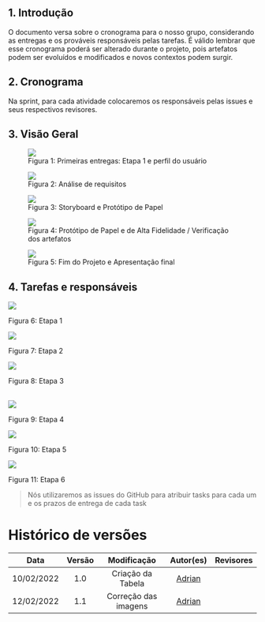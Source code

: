 ## 1. Introdução

O documento versa sobre o cronograma para o nosso grupo, considerando as entregas e os prováveis responsáveis pelas tarefas. É válido lembrar que esse cronograma poderá ser alterado durante o projeto, pois artefatos podem ser evoluídos e modificados e novos contextos podem surgir.

## 2. Cronograma

Na sprint, para cada atividade colocaremos os responsáveis pelas issues e seus respectivos revisores.

<!-- **Clique [aqui](https://sharing.clickup.com/tl/h/6-168993937-16/759abf0db6a9492) para ver o quadro interativo**

>Ao clicar em uma das entradas do calendário, podemos visualizar os detalhes de entrega e os prazos. -->

## 3. Visão Geral
<figure>
    <img src="https://github.com/Interacao-Humano-Computador/2021.2-Prefeitura-de-Passo-Fundo/blob/doc%2312/estabelecer-cronograma/docs/assets/img/crono_geral1.png"/>
    <figcaption> Figura 1: Primeiras entregas: Etapa 1 e perfil do usuário</figcaption>
</figure>

<figure>
    <img src="https://github.com/Interacao-Humano-Computador/2021.2-Prefeitura-de-Passo-Fundo/blob/doc%2312/estabelecer-cronograma/docs/assets/img/crono_geral2.png"/>
    <figcaption> Figura 2: Análise de requisitos</figcaption>
</figure>

<figure>
    <img src="https://github.com/Interacao-Humano-Computador/2021.2-Prefeitura-de-Passo-Fundo/blob/doc%2312/estabelecer-cronograma/docs/assets/img/crono_geral3.png"/>
    <figcaption> Figura 3: Storyboard e Protótipo de Papel</figcaption>
</figure>

<figure>
    <img src="https://github.com/Interacao-Humano-Computador/2021.2-Prefeitura-de-Passo-Fundo/blob/doc%2312/estabelecer-cronograma/docs/assets/img/crono_geral4.png"/>
    <figcaption> Figura 4: Protótipo de Papel e de Alta Fidelidade / Verificação dos artefatos</figcaption>
</figure>

<figure>
    <img src="https://github.com/Interacao-Humano-Computador/2021.2-Prefeitura-de-Passo-Fundo/blob/doc%2312/estabelecer-cronograma/docs/assets/img/crono_geral5.png"/>
    <figcaption> Figura 5: Fim do Projeto e Apresentação final</figcaption>
</figure>

## 4. Tarefas e responsáveis

<div class="row"> 
    <div class="col-4">
        <div class="card">
            <img class="card-img-top" src="https://github.com/Interacao-Humano-Computador/2021.2-Prefeitura-de-Passo-Fundo/blob/doc%2312/estabelecer-cronograma/docs/assets/img/crono_det1.png">
            <div class="card-body"> 
                <p class="card-text">Figura 6: Etapa 1</p>
            </div>
        </div>
    </div>
    <div class="col-4">
        <div class="card">
            <img class="card-img-top" src="https://github.com/Interacao-Humano-Computador/2021.2-Prefeitura-de-Passo-Fundo/blob/doc%2312/estabelecer-cronograma/docs/assets/img/crono_det2.png">
            <div class="card-body"> 
                <p class="card-text">Figura 7: Etapa 2</p>
            </div>
        </div>
    </div>
    <div class="col-4">
        <div class="card">
            <img class="card-img-top" src="https://github.com/Interacao-Humano-Computador/2021.2-Prefeitura-de-Passo-Fundo/blob/doc%2312/estabelecer-cronograma/docs/assets/img/crono_det3.png">
            <div class="card-body"> 
                <p class="card-text">Figura 8: Etapa 3</p>
            </div>
        </div>
    </div>  
</div>
<br>
<div class="row"> 
    <div class="col-4">
        <div class="card">
            <img class="card-img-top" src="https://github.com/Interacao-Humano-Computador/2021.2-Prefeitura-de-Passo-Fundo/blob/doc%2312/estabelecer-cronograma/docs/assets/img/crono_det4.png">
            <div class="card-body"> 
                <p class="card-text">Figura 9: Etapa 4</p>
            </div>
        </div>
    </div>
    <div class="col-4">
        <div class="card">
            <img class="card-img-top" src="https://github.com/Interacao-Humano-Computador/2021.2-Prefeitura-de-Passo-Fundo/blob/doc%2312/estabelecer-cronograma/docs/assets/img/crono_det5.png">
            <div class="card-body"> 
                <p class="card-text">Figura 10: Etapa 5</p>
            </div>
        </div>
    </div>
    <div class="col-4">
        <div class="card">
            <img class="card-img-top"src="https://github.com/Interacao-Humano-Computador/2021.2-Prefeitura-de-Passo-Fundo/blob/doc%2312/estabelecer-cronograma/docs/assets/img/crono_det6.png">
            <div class="card-body"> 
                <p class="card-text">Figura 11: Etapa 6</p>
            </div>
        </div>
    </div>  
</div>

>Nós utilizaremos as issues do GitHub para atribuir tasks para cada um e os prazos de entrega de cada task


# Histórico de versões
|     Data     | Versão |     Modificação     | Autor(es)  |    Revisores   |
|      :--:    | :----: |     :-------:       | :-------:  | :-------:  |
|   10/02/2022 |   1.0  |  Criação da Tabela  |[Adrian](github.com/SwampTG)|[]()|
|   12/02/2022 |   1.1  |Correção das imagens |[Adrian](github.com/SwampTG)|[]()|
